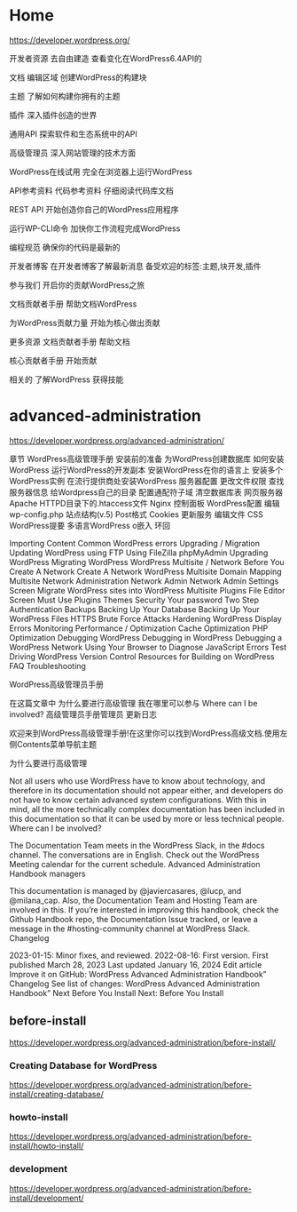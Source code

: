 




# Home
https://developer.wordpress.org/

开发者资源 去自由建造
查看变化在WordPress6.4API的

文档
编辑区域
创建WordPress的构建块

主题
了解如何构建你拥有的主题

插件
深入插件创造的世界

通用API
探索软件和生态系统中的API

高级管理员
深入网站管理的技术方面

WordPress在线试用
完全在浏览器上运行WordPress


API参考资料
代码参考资料
仔细阅读代码库文档

REST API
开始创造你自己的WordPress应用程序

运行WP-CLI命令
加快你工作流程完成WordPress

编程规范
确保你的代码是最新的


开发者博客
在开发者博客了解最新消息
备受欢迎的标签:主题,块开发,插件


参与我们
开启你的贡献WordPress之旅

文档贡献者手册
帮助文档WordPress

为WordPress贡献力量
开始为核心做出贡献


更多资源
文档贡献者手册
帮助文档

核心贡献者手册
开始贡献

相关的
了解WordPress
获得技能



# advanced-administration
https://developer.wordpress.org/advanced-administration/



章节
WordPress高级管理手册
安装前的准备
 为WordPress创建数据库
 如何安装WordPress
 运行WordPress的开发副本
 安装WordPress在你的语言上
 安装多个WordPress实例
 在流行提供商处安装WordPress
服务器配置
 更改文件权限
 查找服务器信息
 给Wordpress自己的目录
 配置通配符子域
 清空数据库表
 网页服务器
  Apache HTTPD目录下的.htaccess文件
  Nginx
 控制面板
WordPress配置
 编辑wp-config.php
 站点结构(v.5)
 Post格式
 Cookies
 更新服务
 编辑文件
 CSS
 WordPress提要
 多语言WordPress
 o嵌入
 环回

 Importing Content
 Common WordPress errors
Upgrading / Migration
 Updating WordPress using FTP
 Using FileZilla
 phpMyAdmin
 Upgrading WordPress
 Migrating WordPress
WordPress Multisite / Network
 Before You Create A Network
 Create A Network
 WordPress Multisite Domain Mapping
 Multisite Network Administration
 Network Admin
 Network Admin Settings Screen
 Migrate WordPress sites into WordPress Multisite
Plugins
 File Editor Screen
 Must Use Plugins
Themes
Security
 Your password
 Two Step Authentication
 Backups
 Backing Up Your Database
 Backing Up Your WordPress Files
 HTTPS
 Brute Force Attacks
 Hardening WordPress
 Display Errors
 Monitoring
Performance / Optimization
 Cache
 Optimization
 PHP Optimization
Debugging WordPress
 Debugging in WordPress
 Debugging a WordPress Network
 Using Your Browser to Diagnose JavaScript Errors
 Test Driving WordPress
 Version Control
Resources for Building on WordPress
 FAQ Troubleshooting


WordPress高级管理员手册

在这篇文章中
为什么要进行高级管理
我在哪里可以参与
Where can I be involved?
高级管理员手册管理员
更新日志

欢迎来到WordPress高级管理手册!在这里你可以找到WordPress高级文档.使用左侧Contents菜单导航主题

为什么要进行高级管理

Not all users who use WordPress have to know about technology, and therefore in its documentation should not appear either, and developers do not have to know certain advanced system configurations.
With this in mind, all the more technically complex documentation has been included in this documentation so that it can be used by more or less technical people.
Where can I be involved?

The Documentation Team meets in the WordPress Slack, in the #docs channel. The conversations are in English. Check out the WordPress Meeting calendar for the current schedule.
Advanced Administration Handbook managers

This documentation is managed by @javiercasares, @lucp, and @milana_cap. Also, the Documentation Team and Hosting Team are involved in this.
If you’re interested in improving this handbook, check the Github Handbook repo, the Documentation Issue tracked, or leave a message in the #hosting-community channel at WordPress Slack.
Changelog

2023-01-15: Minor fixes, and reviewed.
2022-08-16: First version.
First published
March 28, 2023
Last updated
January 16, 2024
Edit article
Improve it on GitHub: WordPress Advanced Administration Handbook”
Changelog
See list of changes: WordPress Advanced Administration Handbook”
Next
Before You Install
Next: Before You Install


## before-install
https://developer.wordpress.org/advanced-administration/before-install/

### Creating Database for WordPress
https://developer.wordpress.org/advanced-administration/before-install/creating-database/


### howto-install
https://developer.wordpress.org/advanced-administration/before-install/howto-install/


### development
https://developer.wordpress.org/advanced-administration/before-install/development/


